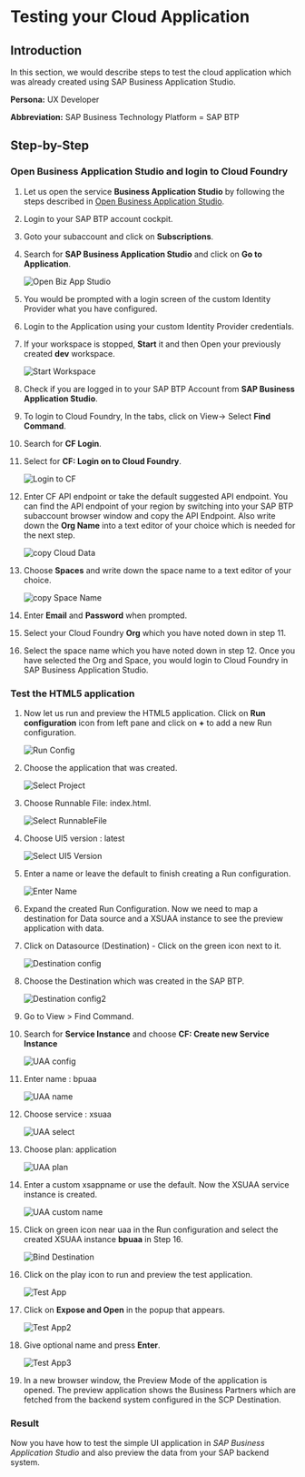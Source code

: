 
# Testing your Cloud Application

## Introduction

In this section, we would describe steps to test the cloud application which was already created using SAP Business Application Studio.

**Persona:** UX Developer

**Abbreviation:** SAP Business Technology Platform = SAP BTP

## Step-by-Step


### Open Business Application Studio and login to Cloud Foundry

1. Let us open the service **Business Application Studio** by following the steps described in [Open Business Application Studio](../develop/README.md).
2. Login to your SAP BTP account cockpit. 
2. Goto your subaccount and click on **Subscriptions**. 
3. Search for **SAP Business Application Studio** and click on **Go to Application**. 

   ![Open Biz App Studio](./images/openBizAppStudio.png)
   
4. You would be prompted with a login screen of the custom Identity Provider what you have configured.
5. Login to the Application using your custom Identity Provider credentials.
6. If your workspace is stopped, **Start** it and then Open your previously created **dev** workspace.

   ![Start Workspace](./images/startWorkspace.png)
   
7. Check if you are logged in to your SAP BTP Account from **SAP Business Application Studio**.
8. To login to Cloud Foundry, In the tabs, click on View-> Select **Find Command**.
9. Search for **CF Login**.
10. Select for **CF: Login on to Cloud Foundry**.

    ![Login to CF](./images/loginToCF.png) 
    
11. Enter CF API endpoint or take the default suggested API endpoint. You can find the API endpoint of your region by switching into your SAP BTP subaccount browser window and copy the API Endpoint. Also write down the **Org Name** into a text editor of your choice which is needed for the next step.  

    ![copy Cloud Data](./images/copyCloudData.png)
    
12. Choose **Spaces** and write down the space name to a text editor of your choice. 

    ![copy Space Name](./images/copySpaceName.png)
     
13. Enter **Email** and **Password** when prompted.
14. Select your Cloud Foundry **Org** which you have noted down in step 11. 
15. Select the space name which you have noted down in step 12. Once you have selected the Org and Space, you would login to Cloud Foundry in SAP Business Application Studio.

### Test the HTML5 application
   
1. Now let us run and preview the HTML5 application. Click on **Run configuration** icon from left pane and click on **+** to add a new Run configuration.

   ![Run Config](./images/RunConfig.png)
   
2. Choose the application that was created.

   ![Select Project](./images/RunConfig2.png)

3. Choose Runnable File: index.html.

   ![Select RunnableFile](./images/RunConfig3.png)
   
4. Choose UI5 version : latest

    ![Select UI5 Version](./images/RunConfig4.png)
    
5. Enter a name or leave the default to finish creating a Run configuration.

    ![Enter Name](./images/RunConfig5.png)
6. Expand the created Run Configuration. Now we need to map a destination for Data source and a XSUAA instance to see the preview application with data.
7. Click on Datasource (Destination) - Click on the green icon next to it.

    ![Destination config](./images/DestinationRunConfig.png)
    
8. Choose the Destination which was created in the SAP BTP.

     ![Destination config2](./images/DestinationRunConfig2.png)
     
9. Go to View > Find Command.
10. Search for **Service Instance** and choose **CF: Create new Service Instance**

    ![UAA config](./images/UaaRunConfig.png)
    
11. Enter name : bpuaa

    ![UAA name](./images/UaaRunConfig4.png)
    
12. Choose service : xsuaa

    ![UAA select](./images/UaaRunConfig2.png)
    
13. Choose plan: application

    ![UAA plan](./images/UaaRunConfig3.png)
14. Enter a custom xsappname or use the default. Now the XSUAA service instance is created.

    ![UAA custom name](./images/UaaRunConfig5.png)
15. Click on green icon near uaa in the Run configuration and select the created XSUAA instance **bpuaa** in Step 16.

    ![Bind Destination](./images/UaaRunConfig6.png)
    
16. Click on the play icon to run and preview the test application.

    ![Test App](./images/TestApp.png)
   
17. Click on **Expose and Open** in the popup that appears.

    ![Test App2](./images/TestApp2.png)
   
18. Give optional name and press **Enter**.

    ![Test App3](./images/TestApp3.png)
   
19. In a new browser window, the Preview Mode of the application is opened. The preview application shows the Business Partners which are fetched from the backend system configured in the SCP Destination.

### Result
Now you have how to test the simple UI application in *SAP Business Application Studio* and also preview the data from your SAP backend system.

   